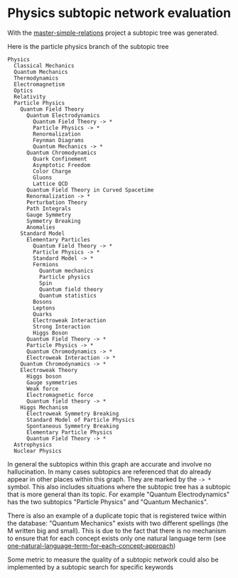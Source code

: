 # Physics subtopic network evaluation

With the [master-simple-relations](../../code/projects/master-simple-relations.md) project a subtopic tree was generated.

Here is the particle physics branch of the subtopic tree

```
Physics
  Classical Mechanics
  Quantum Mechanics
  Thermodynamics
  Electromagnetism
  Optics
  Relativity
  Particle Physics
    Quantum Field Theory
      Quantum Electrodynamics
        Quantum Field Theory -> *
        Particle Physics -> *
        Renormalization
        Feynman Diagrams
        Quantum Mechanics -> *
      Quantum Chromodynamics
        Quark Confinement
        Asymptotic Freedom
        Color Charge
        Gluons
        Lattice QCD
      Quantum Field Theory in Curved Spacetime
      Renormalization -> *
      Perturbation Theory
      Path Integrals
      Gauge Symmetry
      Symmetry Breaking
      Anomalies
    Standard Model
      Elementary Particles
        Quantum Field Theory -> *
        Particle Physics -> *
        Standard Model -> *
        Fermions
          Quantum mechanics
          Particle physics
          Spin
          Quantum field theory
          Quantum statistics
        Bosons
        Leptons
        Quarks
        Electroweak Interaction
        Strong Interaction
        Higgs Boson
      Quantum Field Theory -> *
      Particle Physics -> *
      Quantum Chromodynamics -> *
      Electroweak Interaction -> *
    Quantum Chromodynamics -> *
    Electroweak Theory
      Higgs boson
      Gauge symmetries
      Weak force
      Electromagnetic force
      Quantum field theory -> *
    Higgs Mechanism
      Electroweak Symmetry Breaking
      Standard Model of Particle Physics
      Spontaneous Symmetry Breaking
      Elementary Particle Physics
      Quantum Field Theory -> *
  Astrophysics
  Nuclear Physics
  ```

In general the subtopics within this graph are accurate and involve no hallucination.
In many cases subtopics are referenced that do already appear in other places within this graph. They are marked by the ```-> *``` symbol. This also includes situations where the subtopic tree has a subtopic that is more general than its topic. For example "Quantum Electrodynamics" has the two subtopics "Particle Physics" and "Quantum Mechanics".

There is also an example of a duplicate topic that is registered twice within the database: "Quantum Mechanics" exists with two different spellings (the M written big and small). This is due to the fact that there is no mechanism to ensure that for each concept exists only one natural language term (see [one-natural-language-term-for-each-concept-approach](../../data/knowledge/one-natural-language-term-for-each-concept-approach.md))

Some metric to measure the quality of a subtopic network could also be implemented by a subtopic search for specific keywords